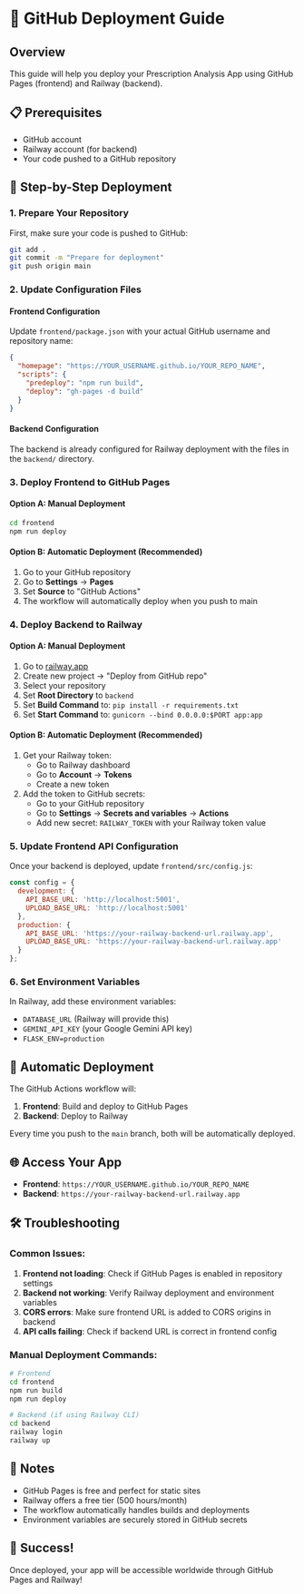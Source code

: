 # 🚀 GitHub Deployment Guide

## Overview
This guide will help you deploy your Prescription Analysis App using GitHub Pages (frontend) and Railway (backend).

## 📋 Prerequisites
- GitHub account
- Railway account (for backend)
- Your code pushed to a GitHub repository

## 🎯 Step-by-Step Deployment

### 1. **Prepare Your Repository**

First, make sure your code is pushed to GitHub:

```bash
git add .
git commit -m "Prepare for deployment"
git push origin main
```

### 2. **Update Configuration Files**

#### Frontend Configuration
Update `frontend/package.json` with your actual GitHub username and repository name:

```json
{
  "homepage": "https://YOUR_USERNAME.github.io/YOUR_REPO_NAME",
  "scripts": {
    "predeploy": "npm run build",
    "deploy": "gh-pages -d build"
  }
}
```

#### Backend Configuration
The backend is already configured for Railway deployment with the files in the `backend/` directory.

### 3. **Deploy Frontend to GitHub Pages**

#### Option A: Manual Deployment
```bash
cd frontend
npm run deploy
```

#### Option B: Automatic Deployment (Recommended)
1. Go to your GitHub repository
2. Go to **Settings** → **Pages**
3. Set **Source** to "GitHub Actions"
4. The workflow will automatically deploy when you push to main

### 4. **Deploy Backend to Railway**

#### Option A: Manual Deployment
1. Go to [railway.app](https://railway.app)
2. Create new project → "Deploy from GitHub repo"
3. Select your repository
4. Set **Root Directory** to `backend`
5. Set **Build Command** to: `pip install -r requirements.txt`
6. Set **Start Command** to: `gunicorn --bind 0.0.0.0:$PORT app:app`

#### Option B: Automatic Deployment (Recommended)
1. Get your Railway token:
   - Go to Railway dashboard
   - Go to **Account** → **Tokens**
   - Create a new token
2. Add the token to GitHub secrets:
   - Go to your GitHub repository
   - Go to **Settings** → **Secrets and variables** → **Actions**
   - Add new secret: `RAILWAY_TOKEN` with your Railway token value

### 5. **Update Frontend API Configuration**

Once your backend is deployed, update `frontend/src/config.js`:

```javascript
const config = {
  development: {
    API_BASE_URL: 'http://localhost:5001',
    UPLOAD_BASE_URL: 'http://localhost:5001'
  },
  production: {
    API_BASE_URL: 'https://your-railway-backend-url.railway.app',
    UPLOAD_BASE_URL: 'https://your-railway-backend-url.railway.app'
  }
};
```

### 6. **Set Environment Variables**

In Railway, add these environment variables:
- `DATABASE_URL` (Railway will provide this)
- `GEMINI_API_KEY` (your Google Gemini API key)
- `FLASK_ENV=production`

## 🔄 **Automatic Deployment**

The GitHub Actions workflow will:
1. **Frontend**: Build and deploy to GitHub Pages
2. **Backend**: Deploy to Railway

Every time you push to the `main` branch, both will be automatically deployed.

## 🌐 **Access Your App**

- **Frontend**: `https://YOUR_USERNAME.github.io/YOUR_REPO_NAME`
- **Backend**: `https://your-railway-backend-url.railway.app`

## 🛠️ **Troubleshooting**

### Common Issues:

1. **Frontend not loading**: Check if GitHub Pages is enabled in repository settings
2. **Backend not working**: Verify Railway deployment and environment variables
3. **CORS errors**: Make sure frontend URL is added to CORS origins in backend
4. **API calls failing**: Check if backend URL is correct in frontend config

### Manual Deployment Commands:

```bash
# Frontend
cd frontend
npm run build
npm run deploy

# Backend (if using Railway CLI)
cd backend
railway login
railway up
```

## 📝 **Notes**

- GitHub Pages is free and perfect for static sites
- Railway offers a free tier (500 hours/month)
- The workflow automatically handles builds and deployments
- Environment variables are securely stored in GitHub secrets

## 🎉 **Success!**

Once deployed, your app will be accessible worldwide through GitHub Pages and Railway!
